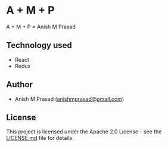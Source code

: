 # A + M + P

A + M + P = Anish M Prasad

## Technology used

- React
- Redux

## Author

- Anish M Prasad (anishmprasad@gmail.com)

## License

This project is licensed under the Apache 2.0 License - see the [LICENSE.md](https://github.com/anishmprasad/a_m_p/blob/master/LICENSE) file for details.



























